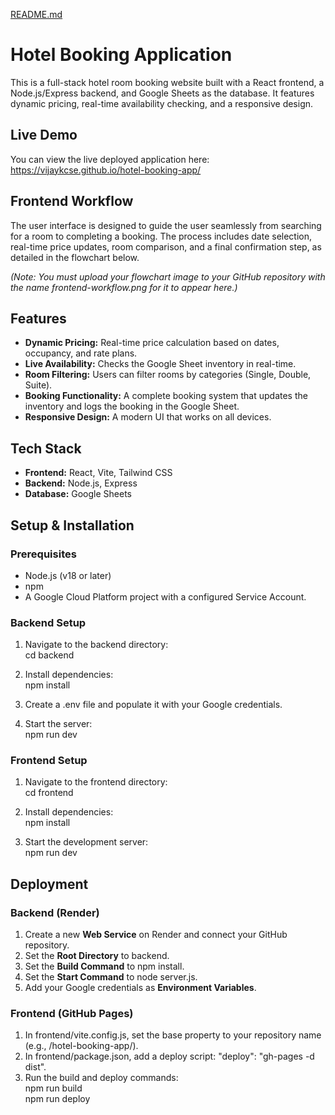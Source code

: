 [README.md](https://github.com/user-attachments/files/22024794/README.md)
# **Hotel Booking Application**

This is a full-stack hotel room booking website built with a React frontend, a Node.js/Express backend, and Google Sheets as the database. It features dynamic pricing, real-time availability checking, and a responsive design.

## **Live Demo**

You can view the live deployed application here:  
https://vijaykcse.github.io/hotel-booking-app/

## **Frontend Workflow**

The user interface is designed to guide the user seamlessly from searching for a room to completing a booking. The process includes date selection, real-time price updates, room comparison, and a final confirmation step, as detailed in the flowchart below.

*(Note: You must upload your flowchart image to your GitHub repository with the name frontend-workflow.png for it to appear here.)*

## **Features**

* **Dynamic Pricing:** Real-time price calculation based on dates, occupancy, and rate plans.  
* **Live Availability:** Checks the Google Sheet inventory in real-time.  
* **Room Filtering:** Users can filter rooms by categories (Single, Double, Suite).  
* **Booking Functionality:** A complete booking system that updates the inventory and logs the booking in the Google Sheet.  
* **Responsive Design:** A modern UI that works on all devices.

## **Tech Stack**

* **Frontend:** React, Vite, Tailwind CSS  
* **Backend:** Node.js, Express  
* **Database:** Google Sheets

## **Setup & Installation**

### **Prerequisites**

* Node.js (v18 or later)  
* npm  
* A Google Cloud Platform project with a configured Service Account.

### **Backend Setup**

1. Navigate to the backend directory:  
   cd backend

2. Install dependencies:  
   npm install

3. Create a .env file and populate it with your Google credentials.  
4. Start the server:  
   npm run dev

### **Frontend Setup**

1. Navigate to the frontend directory:  
   cd frontend

2. Install dependencies:  
   npm install

3. Start the development server:  
   npm run dev

## **Deployment**

### **Backend (Render)**

1. Create a new **Web Service** on Render and connect your GitHub repository.  
2. Set the **Root Directory** to backend.  
3. Set the **Build Command** to npm install.  
4. Set the **Start Command** to node server.js.  
5. Add your Google credentials as **Environment Variables**.

### **Frontend (GitHub Pages)**

1. In frontend/vite.config.js, set the base property to your repository name (e.g., /hotel-booking-app/).  
2. In frontend/package.json, add a deploy script: "deploy": "gh-pages \-d dist".  
3. Run the build and deploy commands:  
   npm run build  
   npm run deploy  
